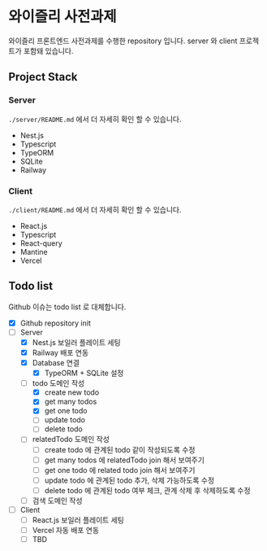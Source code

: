 # 와이즐리 사전과제

와이즐리 프론트엔드 사전과제를 수행한 repository 입니다. server 와 client 프로젝트가 포함돼 있습니다.

## Project Stack

### Server

`./server/README.md` 에서 더 자세히 확인 할 수 있습니다.

- Nest.js
- Typescript
- TypeORM
- SQLite
- Railway

### Client

`./client/README.md` 에서 더 자세히 확인 할 수 있습니다.

- React.js
- Typescript
- React-query
- Mantine
- Vercel

## Todo list

Github 이슈는 todo list 로 대체합니다.

- [x] Github repository init
- [ ] Server
    - [x] Nest.js 보일러 플레이트 세팅
    - [x] Railway 배포 연동
    - [x] Database 연결
        - [x] TypeORM + SQLite 설정
    - [ ] todo 도메인 작성
        - [x] create new todo
        - [x] get many todos
        - [x] get one todo
        - [ ] update todo
        - [ ] delete todo
    - [ ] relatedTodo 도메인 작성
        - [ ] create todo 에 관계된 todo 같이 작성되도록 수정
        - [ ] get many todos 에 relatedTodo join 해서 보여주기
        - [ ] get one todo 에 related todo join 해서 보여주기
        - [ ] update todo 에 관계된 todo 추가, 삭제 가능하도록 수정
        - [ ] delete todo 에 관계된 todo 여부 체크, 관계 삭제 후 삭제하도록 수정
    - [ ] 검색 도메인 작성
- [ ] Client
    - [ ] React.js 보일러 플레이트 세팅
    - [ ] Vercel 자동 배포 연동
    - [ ] TBD
